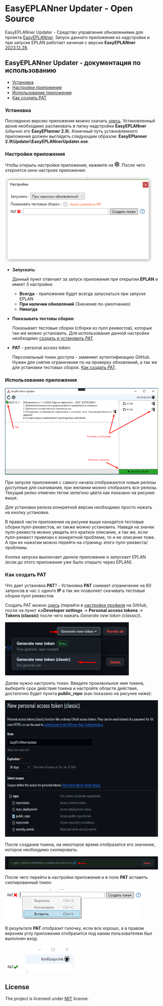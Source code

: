 # EasyEPLANner Updater - Open Source

EasyEPLANner Updater - Средство управления обновлениями для проекта [EasyEPLANner](https://github.com/savushkin-r-d/EasyEPLANner).
Запуск данного приложения из надстройки и при запуске EPLAN работает начиная с версии **EasyEPLANner** [2023.12.28](https://github.com/savushkin-r-d/EasyEPLANner/releases/tag/2023.12.28).

## EasyEPLANner Updater - документация по использованию

 + [Установка](#установка)
 + [Настройки приложения](#настройки-приложения)
 + [Использование приложения](#использование-приложения)
 + [Как создать PAT](#как-создать-pat)

### Установка

Последнюю версию приложения можно скачать [здесь](https://github.com/savushkin-r-d/EasyEPLANnerUpdater/releases/latest). Установленный архив необходимо распаковать в папку надстройки **EasyEPLANner** (обычно это **EasyEPlanner 2.9**). Конечный путь установленного приложения должен выглядеть следующим образом: **EasyEPlanner 2.9\Updater\EasyEPLANnerUpdater.exe**.

### Настройки приложения

Чтобы открыть настройки приложения, нажмите на <img width=16 height=16 src="docs/images/settings_btn.png"/>. После чего откроется окно настроек приложения:

<img Height=280 src="docs/images/settings.png">

 - **Запускать**:
    
   Данный пункт отвечает за запуск приложения при открытии **EPLAN** и имеет 3 настройки:
    - **Всегда** - приложение будет всегда запускаться при запуске EPLAN
    - **При наличии обновлений** (Значение по-умолчанию)
    - **Никогда**

 - **Показывать тестовы сборки**: 
 
   Показывает тестовые сборки (сборки из пулл реквестов), которые так-же можно установить. Для использования данной настройки необходимо [создать и установить PAT](#как-создать-pat).

 - **PAT** - personal access token:
    
   Персональный токен доступа - заменяет аутентификацию GitHub. Нужен для снятия ограничения по на проверку обновлений, а так же для установки тестовых сборок. [Как создать PAT](#как-создать-pat).


### Использование приложения

<p align=center><img src="docs/images/app.png"/></p>

При запуске приложения с самого начала отображаются новые релизы доступные для скачивания, при желании можно отобразить все релизы.
Текущий релиз отмечен тегом зелегоно цвета как показано на рисунке выше.

Для установки релиза конкретной версии необходимо просто нажать на кнопку установки.

В правой части приложения на рисунке выше находятся тестовые сборки пулл-реквестов, их также можно установить. Наведя на значек пулл-реквеста можно увидеть его краткое описание, а так же, если пулл-реквест привязан к конкретной проблеме, то и ее описание тоже. А при их нажатии можно перейти на страницу этого пулл-реквеста/проблемы.

Кнопка запуска выключает данное приложение и запускает EPLAN (если до этого приложение уже было открыто через EPLAN).

### Как создать PAT

Что дает установка **PAT**? - Установка **PAT** снимает ограничение на 60 запросов в час с одного **IP** а так же позволяет скачивать тестовые сборки пулл реквестов.

Создать PAT можно [здесь](https://github.com/settings/tokens/new) (перейти в [настройки профиля](https://github.com/settings/) на GitHub, после на пункт **<>Developer settings** -> **Personal access tokens** -> **Tokens (classic)** после чего нажать _Generate new token (classic)_).

<img height=175 src="docs/images/gen_new_token.png"/>

Далее нужно настроить токен. Введите произвольное имя токена, выберите срок действия токена и настройте области действия, достаточно будет пункта **public_repo** (как показано на рисунке ниже):

<img Height=450 src="docs/images/settings_new_token.png">

После создания токена, на некоторое время отобразится его значение, которое необходимо скопировать:

<img src="docs/images/copy_token.png"/>

После чего перейти в настройки приложения и в поле **PAT** вставить скопированный токен:

<img src="docs/images/paste_token.png"/>

В результате **PAT** отобразит галочку, если все хорошо, а в правом верхнем углу приложения отобразится под каким пользователем был выполнен вход:

<img src="docs/images/pat_pass.png"/>

<img src="docs/images/login.png"/>

## License
The project is licensed under [MIT](LICENSE) license.
